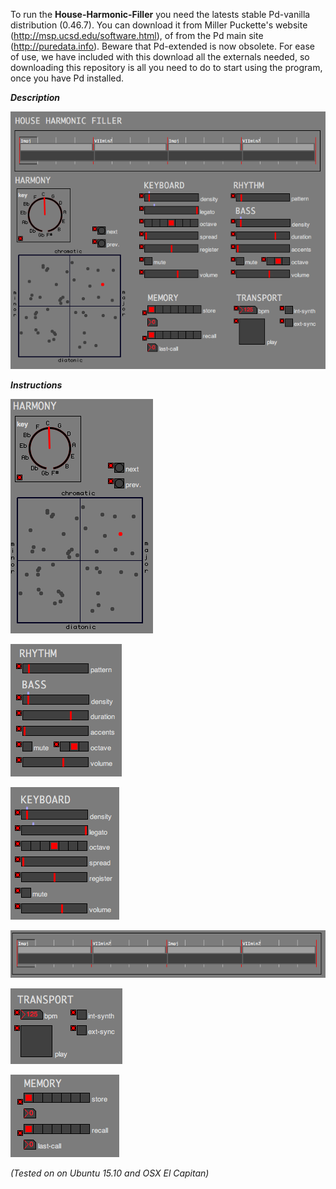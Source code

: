 To run the **House-Harmonic-Filler** you need the latests stable Pd-vanilla distribution (0.46.7). You can download it from Miller Puckette's website (http://msp.ucsd.edu/software.html), of from the Pd main site (http://puredata.info). Beware that Pd-extended is now obsolete. For ease of use, we have included with this download all the externals needed, so downloading this repository is all you need to do to start using the program, once you have Pd installed.

***Description***

!["The graphic interface"](/doc/img-hhf.png?raw=true)


***Instructions***

!["The graphic interface"](/doc/img-harmony.png?raw=true)


!["The graphic interface"](/doc/img-bass.png?raw=true)


!["The graphic interface"](/doc/img-chords.png?raw=true)


!["The graphic interface"](/doc/img-loop.png?raw=true)


!["The graphic interface"](/doc/img-transport.png?raw=true)


!["The graphic interface"](/doc/img-memory.png?raw=true)


*(Tested on on Ubuntu 15.10 and OSX El Capitan)*

